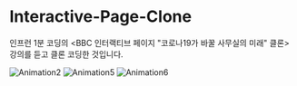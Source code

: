# Interactive-Page-Clone 
 
인프런 1분 코딩의 <BBC 인터랙티브 페이지 "코로나19가 바꿀 사무실의 미래" 클론> 강의를 듣고 클론 코딩한 것입니다. 
 
![Animation2](https://user-images.githubusercontent.com/97423172/175376220-5ff4dae7-5619-4ceb-8dd1-ffe59350fd76.gif) 
![Animation5](https://user-images.githubusercontent.com/97423172/175376603-87493f59-c02b-4622-a643-8fa705bdde39.gif)
![Animation6](https://user-images.githubusercontent.com/97423172/175376684-40fe2585-bfa3-4fe9-97c8-9c4cb42d9362.gif)
